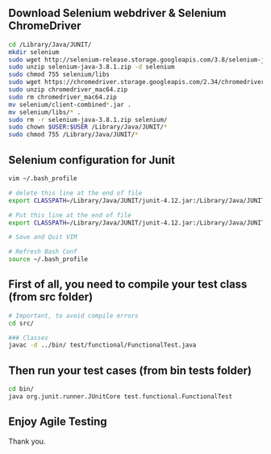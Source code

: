 ## Download Selenium webdriver & Selenium ChromeDriver

```sh
cd /Library/Java/JUNIT/
mkdir selenium
sudo wget http://selenium-release.storage.googleapis.com/3.8/selenium-java-3.8.1.zip
sudo unzip selenium-java-3.8.1.zip -d selenium
sudo chmod 755 selenium/libs
sudo wget https://chromedriver.storage.googleapis.com/2.34/chromedriver_mac64.zip
sudo unzip chromedriver_mac64.zip
sudo rm chromedriver_mac64.zip
mv selenium/client-combined*.jar .
mv selenium/libs/* .
sudo rm -r selenium-java-3.8.1.zip selenium/
sudo chown $USER:$USER /Library/Java/JUNIT/*
sudo chmod 755 /Library/Java/JUNIT/*
```

## Selenium configuration for Junit

```sh
vim ~/.bash_profile

# delete this line at the end of file
export CLASSPATH=/Library/Java/JUNIT/junit-4.12.jar:/Library/Java/JUNIT/hamcrest-all-1.3.jar:.

# Put this line at the end of file
export CLASSPATH=/Library/Java/JUNIT/junit-4.12.jar:/Library/Java/JUNIT/hamcrest-all-1.3.jar:/Library/Java/JUNIT/chromedriver:/Library/Java/JUNIT/client-combined-3.8.1.jar:/Library/Java/JUNIT/client-combined-3.8.1-sources.jar:/Library/Java/JUNIT/selenium-server-standalone-3.8.1.jar:.

# Save and Quit VIM

# Refresh Bash Conf
source ~/.bash_profile
```

## First of all, you need to compile your test class (from src folder)

```sh
# Important, to avoid compile errors
cd src/

### Classes
javac -d ../bin/ test/functional/FunctionalTest.java
```

## Then run your test cases (from bin tests folder)

```sh
cd bin/
java org.junit.runner.JUnitCore test.functional.FunctionalTest
```

## Enjoy Agile Testing

Thank you.
